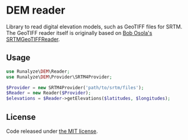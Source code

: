 # DEM reader

Library to read digital elevation models, such as GeoTIFF files for SRTM.
The GeoTIFF reader itself is originally based on [Bob Osola's SRTMGeoTIFFReader](http://www.osola.org.uk/elevations/index.htm).

## Usage

```php
use Runalyze\DEM\Reader;
use Runalyze\DEM\Provider\SRTM4Provider;

$Provider = new SRTM4Provider('path/to/srtm/files');
$Reader = new Reader($Provider);
$elevations = $Reader->getElevations($latitudes, $longitudes);
```

## License

Code released under [the MIT license](LICENSE).